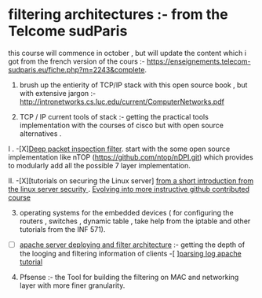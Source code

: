 # filtering architectures :- from the Telcome sudParis 
this course will commence in october , but will update the content which i got from the french version of the cours :- 
https://enseignements.telecom-sudparis.eu/fiche.php?m=2243&complete.

1. brush up the entierity of TCP/IP stack with this open source book  , but with extensive jargon :- http://intronetworks.cs.luc.edu/current/ComputerNetworks.pdf


2. TCP / IP current tools of stack :- getting the practical tools implementation with the courses of cisco but with open source alternatives . 
  
  I . -[X][Deep packet inspection filter](). start with the some open source implementation like nTOP (https://github.com/ntop/nDPI.git) which provides to modularly add all the possible 7 layer implementation.
  
  
  
  
  
  II. -[X][tutorials on securing the Linux server]
      [from a short introduction from the linux server security ](http://etutorials.org/Linux+systems/secure+linux-based+servers/Chapter+2.+Designing+Perimeter+Networks/).
      [Evolving into  more instructive github contributed course]()



3.  operating systems for the embedded devices ( for configuring  the routers , switches , dynamic table , take help from the iptable and other tutorials from the INF 571). 
  -[ ] [apache server deploying and filter  architecture](https://httpd.apache.org/docs/current/filter.html) :- getting the depth of the  looging and filtering information of clients 
        -[ ][parsing log apache tutorial](https://github.com/imthenachoman/How-To-Secure-A-Linux-Server#why-secure-your-server) 
      

4. Pfsense :- the Tool for  building the  filtering on MAC and networking layer with more finer granularity. 
 
